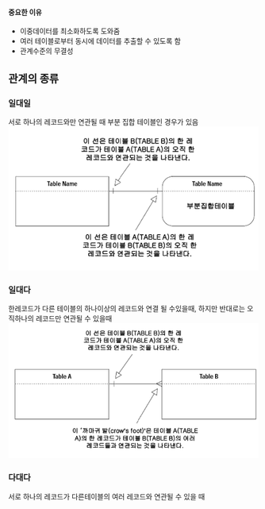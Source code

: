 #### 중요한 이유
- 이중데이터를 최소화하도록 도와줌
- 여러 테이블로부터 동시에 데이터를 추출할 수 있도록 함
- 관계수준의 무결성

## 관계의 종류
### 일대일
서로 하나의 레코드와만 연관될 때
부분 집합 테이블인 경우가 있음
![](assets/DB2%20기말%20-%20관계-20240619021529744.png)
### 일대다
한레코드가 다른 테이블의 하나이상의 레코드와 연결 될 수있을때, 하지만 반대로는 오직하나의 레코드만 연관될 수 있을때
![](assets/DB2%20기말%20-%20관계-20240619021858740.png)
### 다대다
서로 하나의 레코드가 다른테이블의 여러 레코드와 연관될 수 있을 때
